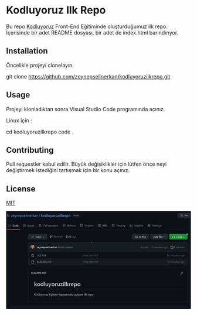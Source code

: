 # Kodluyoruz Ilk Repo

Bu repo [Kodluyoruz](https://kodluyoruz.org/tr/kodluyoruz/) Front-End Eğitiminde oluşturduğumuz ilk repo. İçerisinde bir adet README dosyası, bir adet de index.html barındırıyor.

## Installation

Öncelikle projeyi clonelayın.

git clone https://github.com/zeynepselinerkan/kodluyoruzilkrepo.git

## Usage

Projeyi klonladıktan sonra Visual Studio Code programında açınız.

Linux için :

cd kodluyoruzilkrepo
code .

## Contributing

Pull requestler kabul edilir. Büyük değişiklikler için lütfen önce neyi değiştirmek istediğini tartışmak için bir konu açınız.

## License

[MIT](https://choosealicense.com/licenses/mit/)

![ProjectImage](/ProjectImage.jpg)
